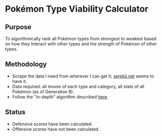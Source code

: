 # Pokémon Type Viability Calculator
## Purpose
To algorithmically rank all Pokémon types from strongest to weakest based on how they interact with other types and the strength of Pokémon of other types.
## Methodology
- Scrape the data I need from wherever I can get it; [serebii.net](https://www.serebii.net) seems to have it.
- Data required: all moves of each type and category, all stats of all Pokémon (as of Generation 8).
- Follow the "in-depth" algorithm described [here](https://docs.google.com/document/d/1_m3Q1PCbKX0GMXKET2v3hJI8rQO4upwm_xi5xO2vU5Y/).
## Status
- Defensive scores have been calculated.
- Offensive scores have not been calculated.
